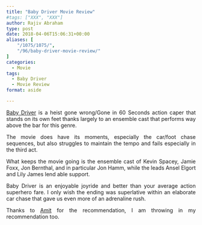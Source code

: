```yaml
---
title: "Baby Driver Movie Review"
#tags: ["XXX", "XXX"]
author: Rajiv Abraham
type: post
date: 2018-04-06T15:06:31+00:00
aliases: [
    "/1075/1075/",
    "/96/baby-driver-movie-review/"
]
categories:
  - Movie
tags:
  - Baby Driver
  - Movie Review
format: aside

---
```

<p style="text-align: justify;">
  <a href="https://www.imdb.com/title/tt3890160/" target="_blank" rel="noopener">Baby Driver</a> is a heist gone wrong/Gone in 60 Seconds action caper that stands on its own feet thanks largely to an ensemble cast that performs way above the bar for this genre.
</p>

<p style="text-align: justify;">
  The movie does have its moments, especially the car/foot chase sequences, but also struggles to maintain the tempo and fails especially in the third act.
</p>

<p style="text-align: justify;">
  What keeps the movie going is the ensemble cast of Kevin Spacey, Jamie Foxx, Jon Bernthal, and in particular Jon Hamm, while the leads Ansel Elgort and Lily James lend able support.
</p>

<p style="text-align: justify;">
  Baby Driver is an enjoyable joyride and better than your average action superhero fare. I only wish the ending was superlative within an elaborate car chase that gave us even more of an adrenaline rush.
</p>

<p style="text-align: justify;">
  Thanks to <a href="https://www.amitgawande.com/journal/37761/" target="_blank" rel="noopener">Amit</a> for the recommendation, I am throwing in my recommendation too.
</p>